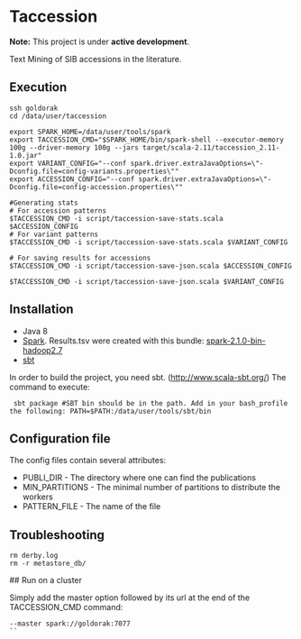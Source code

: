 # Taccession 

**Note:** This project is under **active development**.

Text Mining of SIB accessions in the literature. 

## Execution

```shell
ssh goldorak
cd /data/user/taccession

export SPARK_HOME=/data/user/tools/spark
export TACCESSION_CMD="$SPARK_HOME/bin/spark-shell --executor-memory 100g --driver-memory 100g --jars target/scala-2.11/taccession_2.11-1.0.jar"
export VARIANT_CONFIG="--conf spark.driver.extraJavaOptions=\"-Dconfig.file=config-variants.properties\""
export ACCESSION_CONFIG="--conf spark.driver.extraJavaOptions=\"-Dconfig.file=config-accession.properties\""

#Generating stats
# For accession patterns
$TACCESSION_CMD -i script/taccession-save-stats.scala $ACCESSION_CONFIG
# For variant patterns
$TACCESSION_CMD -i script/taccession-save-stats.scala $VARIANT_CONFIG
 
# For saving results for accessions
$TACCESSION_CMD -i script/taccession-save-json.scala $ACCESSION_CONFIG

$TACCESSION_CMD -i script/taccession-save-json.scala $VARIANT_CONFIG
```

## Installation

* Java 8
* [Spark](http://spark.apache.org/downloads.html). Results.tsv were created with this bundle: [spark-2.1.0-bin-hadoop2.7](http://d3kbcqa49mib13.cloudfront.net/spark-2.1.0-bin-hadoop2.7.tgz)
* [sbt](http://www.scala-sbt.org/)

In order to build the project, you need sbt. (http://www.scala-sbt.org/)
The command to execute:

```shell
 sbt package #SBT bin should be in the path. Add in your bash_profile the following: PATH=$PATH:/data/user/tools/sbt/bin
 ```

## Configuration file
The config files contain several attributes: 

* PUBLI_DIR - The directory where one can find the publications
* MIN_PARTITIONS - The minimal number of partitions to distribute the workers
* PATTERN_FILE - The name of the file


## Troubleshooting

```shell
rm derby.log
rm -r metastore_db/ 
```

## Run on a cluster

Simply add the master option followed by its url at the end of the TACCESSION_CMD command: 
```
--master spark://goldorak:7077 
``
